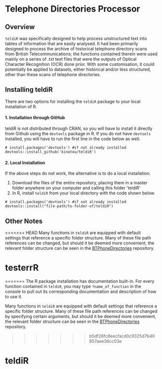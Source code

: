 # Telephone Directories Processor

## Overview
`teldiR` was specifically designed to help process unstructured text into tables of information that are easily analysed. It had been primarily designed to process the archive of historical telephone directory scans from British Telecommunications; the functions contained therein were used mainly on a series of .txt text files that were the outputs of Optical Character Recognition (OCR) done prior. With some customisation, it could potentially be applied to datasets, either historical and/or less structured, other than these scans of telephone directories.

## Installing teldiR
There are two options for installing the `teldiR` package to your local installation of R.

#### 1. Installation through GitHub
teldiR is not distributed through CRAN, so you will have to install it directly from Github using the `devtools` package in R. If you do not have `devtools`  installed, you will have to run the first line in the code below as well.

```{r}
# install.packages('devtools') #if not already installed
devtools::install_github('kinatou/teldiR')
```
#### 2. Local Installation
If the above steps do not work, the alternative is to do a local installation. 
1. Download the files of the entire repository, placing them in a master folder anywhere on your computer and calling this folder 'teldiR'
2. In R, install `teldiR` from your local directory with the code shown below.

```{r}
# install.packages('devtools') #if not already installed
devtools::install("file-path/to-folder-of/teldiR")
```

## Other Notes
<<<<<<< HEAD
Many functions in `teldiR` are equipped with default settings that reference a specific folder structure. Many of these file path references can be changed, but should it be deemed more convenient, the relevant folder structure can be seen in the [BTPhoneDirectories](https://github.com/ESRC-CDRC/BTPhoneDirectories) repository.
# testerrR
=======
The R package installation has documentation built-in. For every function contained in `teldiR`, you may type `?name_of_function` in the console to pull out its corresponding documentation and description of how to use it.

Many functions in `teldiR` are equipped with default settings that reference a specific folder structure. Many of these file path references can be changed by specifying certain arguments, but should it be deemed more convenient, the relevant folder structure can be seen in the [BTPhoneDirectories](https://github.com/ESRC-CDRC/BTPhoneDirectories) repository.
>>>>>>> b5df26fc8eecfacd0c9325d7b40857aee36cc03e
# teldiR
